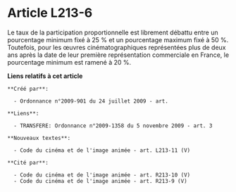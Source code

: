 # Article L213-6

Le taux de la participation proportionnelle est librement débattu entre un pourcentage minimum fixé à 25 % et un pourcentage
maximum fixé à 50 %. Toutefois, pour les œuvres cinématographiques représentées plus de deux ans après la date de leur
première représentation commerciale en France, le pourcentage minimum est ramené à 20 %.

**Liens relatifs à cet article**

	**Créé par**:

	  - Ordonnance n°2009-901 du 24 juillet 2009 - art.

	**Liens**:

	  - TRANSFERE: Ordonnance n°2009-1358 du 5 novembre 2009 - art. 3

	**Nouveaux textes**:

	  - Code du cinéma et de l'image animée - art. L213-11 (V)

	**Cité par**:

	  - Code du cinéma et de l'image animée - art. R213-10 (V)
	  - Code du cinéma et de l'image animée - art. R213-9 (V)
